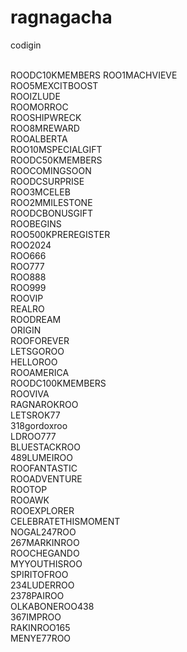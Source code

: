 # ragnagacha
codigin

<br>ROODC10KMEMBERS
ROO1MACHVIEVE<br>
ROO5MEXCITBOOST<br>
ROOIZLUDE<br>
ROOMORROC<br>
ROOSHIPWRECK<br>
ROO8MREWARD<br>
ROOALBERTA<br>
ROO10MSPECIALGIFT<br>
ROODC50KMEMBERS<br>
ROOCOMINGSOON<br>
ROODCSURPRISE<br>
ROO3MCELEB<br>
ROO2MMILESTONE<br>
ROODCBONUSGIFT<br>
ROOBEGINS<br>
ROO500KPREREGISTER<br>
ROO2024<br>
ROO666<br>
ROO777<br>
ROO888<br>
ROO999<br>
ROOVIP<br>
REALRO<br>
ROODREAM<br>
ORIGIN<br>
ROOFOREVER<br>
LETSGOROO<br>
HELLOROO<br>
ROOAMERICA<br>
ROODC100KMEMBERS<br>
ROOVIVA<br>
RAGNAROKROO<br>
LETSROK77<br>
318gordoxroo<br>
LDROO777<br>
BLUESTACKROO<br>
489LUMEIROO<br>
ROOFANTASTIC<br>
ROOADVENTURE<br>
ROOTOP<br>
ROOAWK<br>
ROOEXPLORER<br>
CELEBRATETHISMOMENT<br>
NOGAL247ROO<br>
267MARKINROO<br>
ROOCHEGANDO<br>
MYYOUTHISROO<br>
SPIRITOFROO<br>
234LUDERROO<br>
2378PAIROO<br>
OLKABONEROO438<br>
367IMPROO<br>
RAKINROO165<br>
MENYE77ROO<br>
